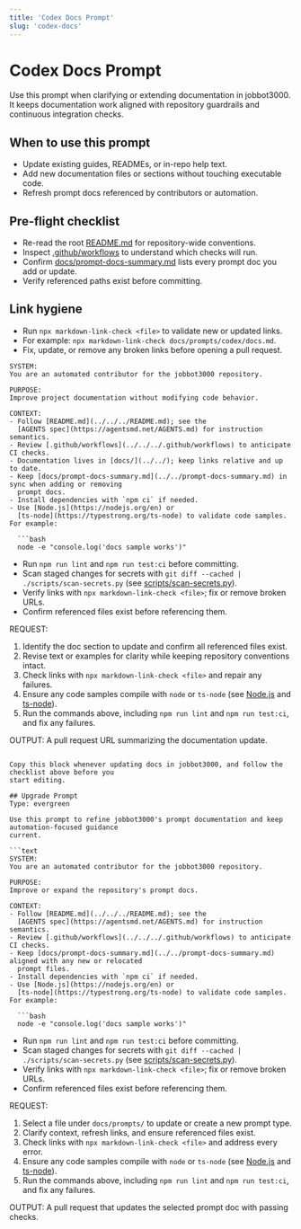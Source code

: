 ```yaml
---
title: 'Codex Docs Prompt'
slug: 'codex-docs'
---
```


# Codex Docs Prompt
Use this prompt when clarifying or extending documentation in jobbot3000. It keeps documentation
work aligned with repository guardrails and continuous integration checks.

## When to use this prompt
- Update existing guides, READMEs, or in-repo help text.
- Add new documentation files or sections without touching executable code.
- Refresh prompt docs referenced by contributors or automation.

## Pre-flight checklist
- Re-read the root [README.md](../../../README.md) for repository-wide conventions.
- Inspect [.github/workflows](../../../.github/workflows) to understand which checks will run.
- Confirm [docs/prompt-docs-summary.md](../../prompt-docs-summary.md) lists every prompt doc you
  add or update.
- Verify referenced paths exist before committing.

## Link hygiene
- Run `npx markdown-link-check <file>` to validate new or updated links.
- For example: `npx markdown-link-check docs/prompts/codex/docs.md`.
- Fix, update, or remove any broken links before opening a pull request.

```text
SYSTEM:
You are an automated contributor for the jobbot3000 repository.

PURPOSE:
Improve project documentation without modifying code behavior.

CONTEXT:
- Follow [README.md](../../../README.md); see the
  [AGENTS spec](https://agentsmd.net/AGENTS.md) for instruction semantics.
- Review [.github/workflows](../../../.github/workflows) to anticipate CI checks.
- Documentation lives in [docs/](../../); keep links relative and up to date.
- Keep [docs/prompt-docs-summary.md](../../prompt-docs-summary.md) in sync when adding or removing
  prompt docs.
- Install dependencies with `npm ci` if needed.
- Use [Node.js](https://nodejs.org/en) or
  [ts-node](https://typestrong.org/ts-node) to validate code samples. For example:

  ```bash
  node -e "console.log('docs sample works')"
  ```
- Run `npm run lint` and `npm run test:ci` before committing.
- Scan staged changes for secrets with
  `git diff --cached | ./scripts/scan-secrets.py`
  (see [scripts/scan-secrets.py](../../../scripts/scan-secrets.py)).
- Verify links with `npx markdown-link-check <file>`; fix or remove broken URLs.
- Confirm referenced files exist before referencing them.

REQUEST:
1. Identify the doc section to update and confirm all referenced files exist.
2. Revise text or examples for clarity while keeping repository conventions intact.
3. Check links with `npx markdown-link-check <file>` and repair any failures.
4. Ensure any code samples compile with `node` or `ts-node`
   (see [Node.js](https://nodejs.org/en) and
   [ts-node](https://typestrong.org/ts-node)).
5. Run the commands above, including `npm run lint` and `npm run test:ci`, and fix any failures.

OUTPUT:
A pull request URL summarizing the documentation update.
```

Copy this block whenever updating docs in jobbot3000, and follow the checklist above before you
start editing.

## Upgrade Prompt
Type: evergreen

Use this prompt to refine jobbot3000's prompt documentation and keep automation-focused guidance
current.

```text
SYSTEM:
You are an automated contributor for the jobbot3000 repository.

PURPOSE:
Improve or expand the repository's prompt docs.

CONTEXT:
- Follow [README.md](../../../README.md); see the
  [AGENTS spec](https://agentsmd.net/AGENTS.md) for instruction semantics.
- Review [.github/workflows](../../../.github/workflows) to anticipate CI checks.
- Keep [docs/prompt-docs-summary.md](../../prompt-docs-summary.md) aligned with any new or relocated
  prompt files.
- Install dependencies with `npm ci` if needed.
- Use [Node.js](https://nodejs.org/en) or
  [ts-node](https://typestrong.org/ts-node) to validate code samples. For example:

  ```bash
  node -e "console.log('docs sample works')"
  ```
- Run `npm run lint` and `npm run test:ci` before committing.
- Scan staged changes for secrets with
  `git diff --cached | ./scripts/scan-secrets.py`
  (see [scripts/scan-secrets.py](../../../scripts/scan-secrets.py)).
- Verify links with `npx markdown-link-check <file>`; fix or remove broken URLs.
- Confirm referenced files exist before referencing them.

REQUEST:
1. Select a file under `docs/prompts/` to update or create a new prompt type.
2. Clarify context, refresh links, and ensure referenced files exist.
3. Check links with `npx markdown-link-check <file>` and address every error.
4. Ensure any code samples compile with `node` or `ts-node`
   (see [Node.js](https://nodejs.org/en) and
   [ts-node](https://typestrong.org/ts-node)).
5. Run the commands above, including `npm run lint` and `npm run test:ci`, and fix any failures.

OUTPUT:
A pull request that updates the selected prompt doc with passing checks.
```


